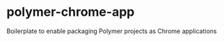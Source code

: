 polymer-chrome-app
==================

Boilerplate to enable packaging Polymer projects as Chrome applications
